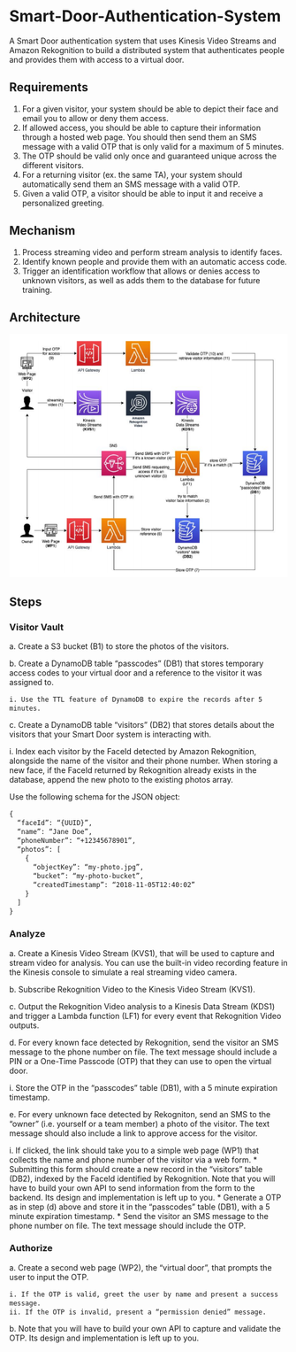 # Smart-Door-Authentication-System

A Smart Door authentication system that uses Kinesis Video Streams and Amazon Rekognition to build a distributed system that authenticates people and provides them with access to a virtual door.

## Requirements
1. For a given visitor, your system should be able to depict their face and email you to allow or deny them access.
2. If allowed access, you should be able to capture their information through a hosted web page. 
   You should then send them an SMS message with a valid OTP that is only valid for a maximum of 5 minutes.
3. The OTP should be valid only once and guaranteed unique across the different
visitors.
4. For a returning visitor (ex. the same TA), your system should automatically send
them an SMS message with a valid OTP.
5. Given a valid OTP, a visitor should be able to input it and receive a personalized
greeting.

## Mechanism
1. Process streaming video and perform stream analysis to identify faces.
2. Identify known people and provide them with an automatic access code.
3. Trigger an identification workflow that allows or denies access to unknown visitors, as well as adds them to the database for future training.

## Architecture

<img alt="Architecture" src="Images/architecture.png">


## Steps
### Visitor Vault

a. Create a S3 bucket (B1) to store the photos of the visitors.

b. Create a DynamoDB table “passcodes” (DB1) that stores temporary access codes to your virtual door and a reference to the visitor it was assigned to.

    i. Use the TTL feature of DynamoDB to expire the records after 5 minutes.

c. Create a DynamoDB table “visitors” (DB2) that stores details about the visitors that your Smart Door system is interacting with.

   i. Index each visitor by the FaceId detected by Amazon Rekognition, alongside the name of the visitor and their phone number. 
   When storing a new face, if the FaceId returned by Rekognition already exists in the database, 
   append the new photo to the existing photos array. 
        
   Use the following schema for the JSON object:
   
```
{
  “faceId”: “{UUID}”,
  “name”: “Jane Doe”,
  “phoneNumber”: “+12345678901”,
  “photos”: [
    {
      “objectKey”: “my-photo.jpg”,
      “bucket”: “my-photo-bucket”,
      “createdTimestamp”: “2018-11-05T12:40:02”
    }
  ]
}
```

### Analyze

a. Create a Kinesis Video Stream (KVS1), that will be used to capture and stream video for analysis. You can use the built-in video recording feature in the Kinesis console to simulate a real streaming video camera.

b. Subscribe Rekognition Video to the Kinesis Video Stream (KVS1).

c. Output the Rekognition Video analysis to a Kinesis Data Stream (KDS1) and trigger a Lambda function (LF1) for every event that Rekognition Video outputs.

d. For every known face detected by Rekognition, send the visitor an SMS message to the phone number on file. The text message should include a PIN or a One-Time Passcode (OTP) that they can use to open the virtual door.
   
   i. Store the OTP in the “passcodes” table (DB1), with a 5 minute expiration timestamp.
 
 e. For every unknown face detected by Rekogniton, send an SMS to the “owner” (i.e. yourself or a team member) a photo of the visitor. The text message should also include a link to approve access for the visitor.
        
   i. If clicked, the link should take you to a simple web page (WP1) that collects the name and phone number of the visitor via a web form.
      * Submitting this form should create a new record in the “visitors” table (DB2), indexed by the FaceId identified by Rekognition.           Note that you will have to build your own API to send information from the form to the backend. Its design and implementation is           left up to you.
      * Generate a OTP as in step (d) above and store it in the “passcodes” table (DB1), with a 5 minute expiration timestamp.
      * Send the visitor an SMS message to the phone number on file. The text message should include the OTP.

### Authorize

a. Create a second web page (WP2), the “virtual door”, that prompts the user to input the OTP.

    i. If the OTP is valid, greet the user by name and present a success message. 
    ii. If the OTP is invalid, present a “permission denied” message.

b. Note that you will have to build your own API to capture and validate the OTP. Its design and implementation is left up to you.
       


